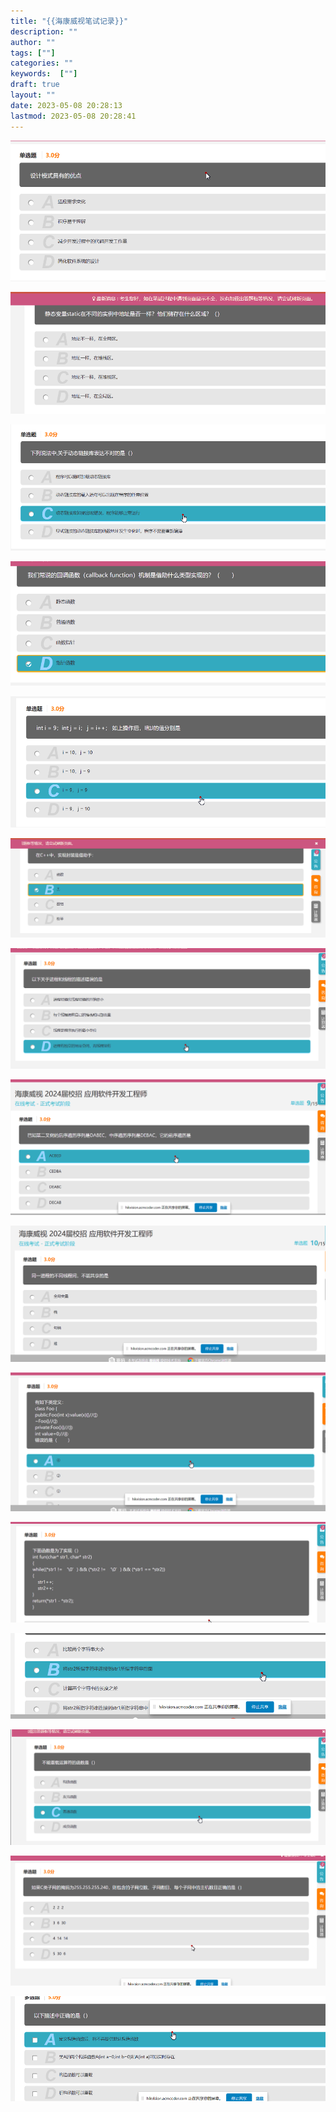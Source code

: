 ```yaml
---
title: "{{海康威视笔试记录}}"
description: ""
author: ""
tags: [""]
categories: ""
keywords:  [""]
draft: true
layout: ""
date: 2023-05-08 20:28:13
lastmod: 2023-05-08 20:28:41
---
```



![](海康威视笔试记录.assets/image-20230508203346.png)

![](海康威视笔试记录.assets/image-20230508203357.png)






![](海康威视笔试记录.assets/image-20230508203416.png)







![](海康威视笔试记录.assets/image-20230508203441.png)

![](海康威视笔试记录.assets/image-20230508203446.png)

![](海康威视笔试记录.assets/image-20230508203510.png)

![](海康威视笔试记录.assets/image-20230508203531.png)

![](海康威视笔试记录.assets/image-20230508203552.png)



![](海康威视笔试记录.assets/image-20230508203641.png)


![](海康威视笔试记录.assets/image-20230508203654.png)



![](海康威视笔试记录.assets/image-20230508203738.png)

![](海康威视笔试记录.assets/image-20230508203745.png)



![](海康威视笔试记录.assets/image-20230508203839.png)

![](海康威视笔试记录.assets/image-20230508203845.png)



![](海康威视笔试记录.assets/image-20230508210006.png)

